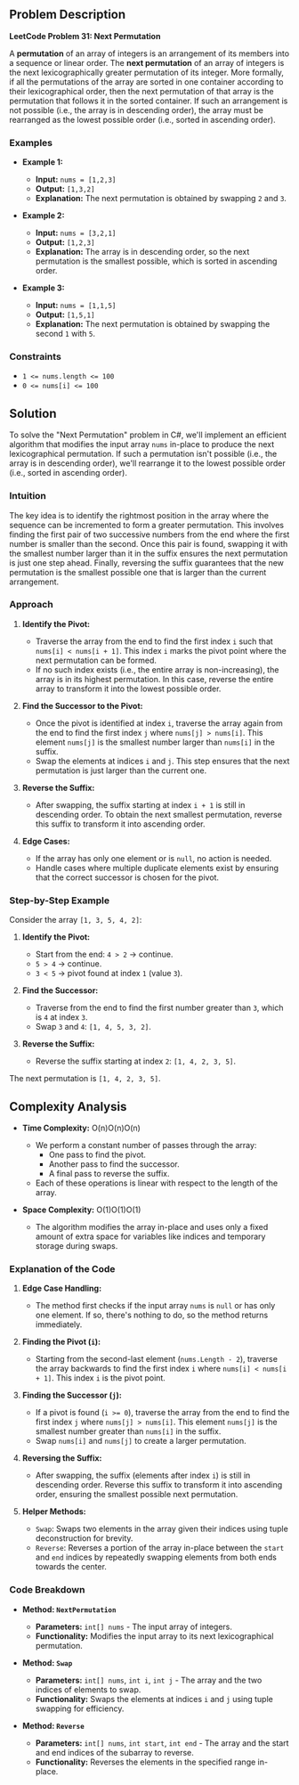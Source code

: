 Problem Description
-------------------

**LeetCode Problem 31: Next Permutation**

A **permutation** of an array of integers is an arrangement of its members into a sequence or linear order. The **next
permutation** of an array of integers is the next lexicographically greater permutation of its integer. More formally,
if all the permutations of the array are sorted in one container according to their lexicographical order, then the next
permutation of that array is the permutation that follows it in the sorted container. If such an arrangement is not
possible (i.e., the array is in descending order), the array must be rearranged as the lowest possible order (i.e.,
sorted in ascending order).

### Examples

- **Example 1:**

    - **Input:** `nums = [1,2,3]`
    - **Output:** `[1,3,2]`
    - **Explanation:** The next permutation is obtained by swapping `2` and `3`.
- **Example 2:**

    - **Input:** `nums = [3,2,1]`
    - **Output:** `[1,2,3]`
    - **Explanation:** The array is in descending order, so the next permutation is the smallest possible, which is
      sorted in ascending order.
- **Example 3:**

    - **Input:** `nums = [1,1,5]`
    - **Output:** `[1,5,1]`
    - **Explanation:** The next permutation is obtained by swapping the second `1` with `5`.

### Constraints

- `1 <= nums.length <= 100`
- `0 <= nums[i] <= 100`

Solution
--------

To solve the "Next Permutation" problem in C#, we'll implement an efficient algorithm that modifies the input array
`nums` in-place to produce the next lexicographical permutation. If such a permutation isn't possible (i.e., the array
is in descending order), we'll rearrange it to the lowest possible order (i.e., sorted in ascending order).

### Intuition

The key idea is to identify the rightmost position in the array where the sequence can be incremented to form a greater
permutation. This involves finding the first pair of two successive numbers from the end where the first number is
smaller than the second. Once this pair is found, swapping it with the smallest number larger than it in the suffix
ensures the next permutation is just one step ahead. Finally, reversing the suffix guarantees that the new permutation
is the smallest possible one that is larger than the current arrangement.

### Approach

1. **Identify the Pivot:**

    - Traverse the array from the end to find the first index `i` such that `nums[i] < nums[i + 1]`. This index `i`
      marks the pivot point where the next permutation can be formed.
    - If no such index exists (i.e., the entire array is non-increasing), the array is in its highest permutation. In
      this case, reverse the entire array to transform it into the lowest possible order.
2. **Find the Successor to the Pivot:**

    - Once the pivot is identified at index `i`, traverse the array again from the end to find the first index `j` where
      `nums[j] > nums[i]`. This element `nums[j]` is the smallest number larger than `nums[i]` in the suffix.
    - Swap the elements at indices `i` and `j`. This step ensures that the next permutation is just larger than the
      current one.
3. **Reverse the Suffix:**

    - After swapping, the suffix starting at index `i + 1` is still in descending order. To obtain the next smallest
      permutation, reverse this suffix to transform it into ascending order.
4. **Edge Cases:**

    - If the array has only one element or is `null`, no action is needed.
    - Handle cases where multiple duplicate elements exist by ensuring that the correct successor is chosen for the
      pivot.

### Step-by-Step Example

Consider the array `[1, 3, 5, 4, 2]`:

1. **Identify the Pivot:**

    - Start from the end: `4 > 2` → continue.
    - `5 > 4` → continue.
    - `3 < 5` → pivot found at index `1` (value `3`).
2. **Find the Successor:**

    - Traverse from the end to find the first number greater than `3`, which is `4` at index `3`.
    - Swap `3` and `4`: `[1, 4, 5, 3, 2]`.
3. **Reverse the Suffix:**

    - Reverse the suffix starting at index `2`: `[1, 4, 2, 3, 5]`.

The next permutation is `[1, 4, 2, 3, 5]`.

Complexity Analysis
-------------------

- **Time Complexity:** O(n)O(n)O(n)

    - We perform a constant number of passes through the array:
        - One pass to find the pivot.
        - Another pass to find the successor.
        - A final pass to reverse the suffix.
    - Each of these operations is linear with respect to the length of the array.
- **Space Complexity:** O(1)O(1)O(1)

    - The algorithm modifies the array in-place and uses only a fixed amount of extra space for variables like indices
      and temporary storage during swaps.

### Explanation of the Code

1. **Edge Case Handling:**

    - The method first checks if the input array `nums` is `null` or has only one element. If so, there's nothing to do,
      so the method returns immediately.
2. **Finding the Pivot (`i`):**

    - Starting from the second-last element (`nums.Length - 2`), traverse the array backwards to find the first index
      `i` where `nums[i] < nums[i + 1]`. This index `i` is the pivot point.
3. **Finding the Successor (`j`):**

    - If a pivot is found (`i >= 0`), traverse the array from the end to find the first index `j` where
      `nums[j] > nums[i]`. This element `nums[j]` is the smallest number greater than `nums[i]` in the suffix.
    - Swap `nums[i]` and `nums[j]` to create a larger permutation.
4. **Reversing the Suffix:**

    - After swapping, the suffix (elements after index `i`) is still in descending order. Reverse this suffix to
      transform it into ascending order, ensuring the smallest possible next permutation.
5. **Helper Methods:**

    - `Swap`: Swaps two elements in the array given their indices using tuple deconstruction for brevity.
    - `Reverse`: Reverses a portion of the array in-place between the `start` and `end` indices by repeatedly swapping
      elements from both ends towards the center.

### Code Breakdown

- **Method: `NextPermutation`**

    - **Parameters:** `int[] nums` - The input array of integers.
    - **Functionality:** Modifies the input array to its next lexicographical permutation.
- **Method: `Swap`**

    - **Parameters:** `int[] nums`, `int i`, `int j` - The array and the two indices of elements to swap.
    - **Functionality:** Swaps the elements at indices `i` and `j` using tuple swapping for efficiency.
- **Method: `Reverse`**

    - **Parameters:** `int[] nums`, `int start`, `int end` - The array and the start and end indices of the subarray to
      reverse.
    - **Functionality:** Reverses the elements in the specified range in-place.